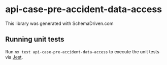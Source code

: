 
# api-case-pre-accident-data-access

This library was generated with SchemaDriven.com

## Running unit tests

Run `nx test api-case-pre-accident-data-access` to execute the unit tests via [Jest](https://jestjs.io).

